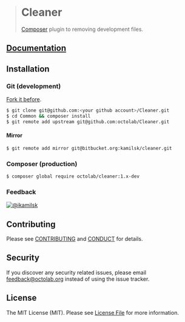 > # Cleaner
>
> [Composer](https://getcomposer.org) plugin to removing development files.

## [Documentation](https://github.com/octolab/Cleaner/wiki)

## Installation

### Git (development)

[Fork it before](https://github.com/octolab/Cleaner/fork).

```bash
$ git clone git@github.com:<your github account>/Cleaner.git
$ cd Common && composer install
$ git remote add upstream git@github.com:octolab/Cleaner.git
```

#### Mirror

```bash
$ git remote add mirror git@bitbucket.org:kamilsk/cleaner.git
```

### Composer (production)

```bash
$ composer global require octolab/cleaner:1.x-dev
```

### Feedback

[![@ikamilsk](https://img.shields.io/badge/author-%40ikamilsk-blue.svg)](https://twitter.com/ikamilsk)

## Contributing

Please see [CONTRIBUTING](CONTRIBUTING.md) and [CONDUCT](CONDUCT.md) for details.

## Security

If you discover any security related issues, please email feedback@octolab.org instead of using the issue tracker.

## License

The MIT License (MIT). Please see [License File](LICENSE.md) for more information.
